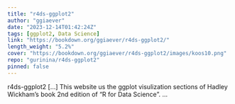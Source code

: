 ```yaml
---
title: "r4ds-ggplot2"
author: "ggiaever"
date: "2023-12-14T01:42:24Z"
tags: [ggplot2, Data Science]
link: "https://bookdown.org/ggiaever/r4ds-ggplot2/"
length_weight: "5.2%"
cover: "https://bookdown.org/ggiaever/r4ds-ggplot2/images/koos10.png"
repo: "gurinina/r4ds-ggplot2"
pinned: false
---
```


r4ds-ggplot2 [...] This website us the ggplot visulization sections of Hadley Wickham’s book 2nd edition of “R for Data Science”.  ...
